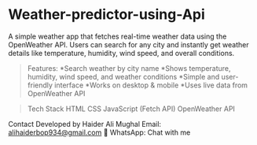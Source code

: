 # Weather-predictor-using-Api
A simple weather app that fetches real-time weather data using the OpenWeather API.
Users can search for any city and instantly get weather details like temperature, humidity, wind speed, and overall conditions.

>Features:
*Search weather by city name
*Shows temperature, humidity, wind speed, and weather conditions
*Simple and user-friendly interface
*Works on desktop & mobile
*Uses live data from OpenWeather API

>Tech Stack
HTML
CSS
JavaScript (Fetch API)
OpenWeather API

Contact
Developed by Haider Ali Mughal
Email: alihaiderbop934@gmail.com
💬 WhatsApp: Chat with me
